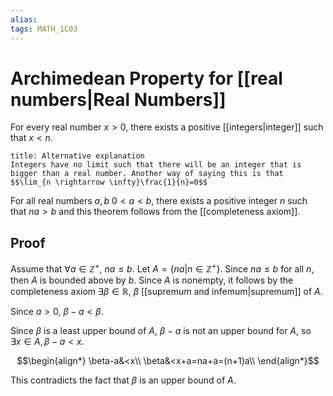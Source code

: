 ```yaml
---
alias:
tags: MATH_1C03
---
```

# Archimedean Property for [[real numbers|Real Numbers]]
For every real number $x>0$, there exists a positive [[integers|integer]] such that $x<n$.

```ad-tip
title: Alternative explanation
Integers have no limit such that there will be an integer that is bigger than a real number. Another way of saying this is that 
$$\lim_{n \rightarrow \infty}\frac{1}{n}=0$$
```

For all real numbers $a,b$ $0<a<b$, there exists a positive integer $n$ such that $na>b$ and this theorem follows from the [[completeness axiom]].

## Proof
Assume that $\forall a\in\mathbb{Z}^+$, $na\leq b$. Let $A=\left\{na | n \in \mathbb{Z}^+\right\}$. Since $na\leq b$ for all $n$, then $A$ is bounded above by $b$. Since $A$ is nonempty, it follows by the completeness axiom $\exists \beta\in\mathbb{R}$, $\beta$ [[supremum and infemum|supremum]] of $A$. 

Since $a>0$, $\beta-a<\beta$.

Since $\beta$ is a least upper bound of $A$, $\beta - a$ is not an upper bound for $A$, so $\exists x\in A, \beta - a < x$. 

$$\begin{align*}
\beta-a&<x\\
\beta&<x+a=na+a=(n+1)a\\
\end{align*}$$

This contradicts the fact that $\beta$ is an upper bound of $A$. 